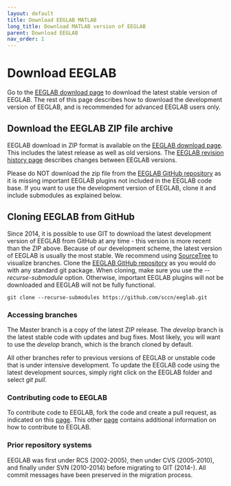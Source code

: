 ```yaml
---
layout: default
title: Download EEGLAB MATLAB
long_title: Download MATLAB version of EEGLAB
parent: Download EEGLAB
nav_order: 1
---
```

Download EEGLAB
====

Go to the [EEGLAB download
page](https://sccn.ucsd.edu/eeglab/download.php) to download the latest stable version of EEGLAB. The rest of this page describes how to download the development version of EEGLAB, and is recommended for advanced EEGLAB users only.

Download the EEGLAB ZIP file archive
------------
EEGLAB download in ZIP format is available on the [EEGLAB download
page](https://sccn.ucsd.edu/eeglab/download.php). This includes the
latest release as well as old versions. The [EEGLAB revision history page](/others/EEGLAB_revision_history.html) describes changes between EEGLAB versions.

Please do NOT download the zip file from the [EEGLAB GitHub repository](https://github.com/sccn/eeglab.git) as it is missing important EEGLAB plugins not included in the EEGLAB code base. If you want to use the development version of EEGLAB, clone it and include submodules as explained below.

Cloning EEGLAB from GitHub
------------------
Since 2014, it is possible to use GIT to download the latest
development version of EEGLAB from GitHub at any time - this version is
more recent than the ZIP above. Because of our development scheme, the
latest version of EEGLAB is usually the most stable. We recommend
using [SourceTree](https://www.sourcetreeapp.com/) to visualize branches.
Clone the [EEGLAB GitHub
repository](https://github.com/sccn/eeglab.git) as you would do with any
standard git package. When cloning, make sure you use the
*--recurse-submodule* option. Otherwise, important EEGLAB plugins will not be downloaded and EEGLAB will not be fully functional.

```
git clone --recurse-submodules https://github.com/sccn/eeglab.git
```

### Accessing branches

The Master branch is a copy of the latest ZIP release. The *develop*
branch is the latest stable code with updates and bug fixes. Most likely,
you will want to use the *develop* branch, which is the branch cloned by default.

All other branches refer to previous versions of EEGLAB or unstable code
that is under intensive development. To update the EEGLAB code using the
latest development sources, simply right click on the EEGLAB folder and
select *git pull*.

### Contributing code to EEGLAB

To contribute code to EEGLAB, fork the code and create a pull request, as
indicated on this [page](/tutorials/contribute/Contributing_to_EEGLAB.html#forking-the-eeglab-repository). This other
[page](/tutorials/contribute) contains additional
information on how to contribute to EEGLAB.

### Prior repository systems

EEGLAB was first under RCS (2002-2005), then under CVS (2005-2010), and
finally under SVN (2010-2014) before migrating to GIT (2014-). All
commit messages have been preserved in the migration process.


